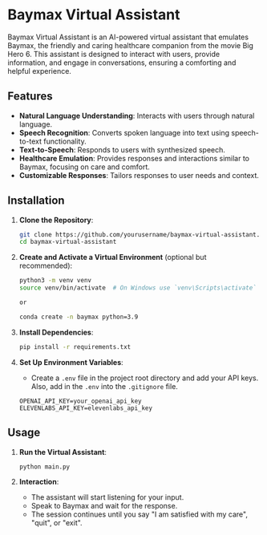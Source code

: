 # Baymax Virtual Assistant

Baymax Virtual Assistant is an AI-powered virtual assistant that emulates Baymax, the friendly and caring healthcare companion from the movie Big Hero 6. This assistant is designed to interact with users, provide information, and engage in conversations, ensuring a comforting and helpful experience.

## Features

- **Natural Language Understanding**: Interacts with users through natural language.
- **Speech Recognition**: Converts spoken language into text using speech-to-text functionality.
- **Text-to-Speech**: Responds to users with synthesized speech.
- **Healthcare Emulation**: Provides responses and interactions similar to Baymax, focusing on care and comfort.
- **Customizable Responses**: Tailors responses to user needs and context.

## Installation

1. **Clone the Repository**:
    ```bash
    git clone https://github.com/yourusername/baymax-virtual-assistant.git
    cd baymax-virtual-assistant
    ```

2. **Create and Activate a Virtual Environment** (optional but recommended):
    ```bash
    python3 -m venv venv
    source venv/bin/activate  # On Windows use `venv\Scripts\activate`

    or

    conda create -n baymax python=3.9
    ```

3. **Install Dependencies**:
    ```bash
    pip install -r requirements.txt
    ```

4. **Set Up Environment Variables**:
    - Create a `.env` file in the project root directory and add your API keys. Also, add in the `.env` into the `.gitignore` file.
    ```
    OPENAI_API_KEY=your_openai_api_key
    ELEVENLABS_API_KEY=elevenlabs_api_key
    ```

## Usage

1. **Run the Virtual Assistant**:
    ```bash
    python main.py
    ```

2. **Interaction**:
    - The assistant will start listening for your input.
    - Speak to Baymax and wait for the response.
    - The session continues until you say "I am satisfied with my care", "quit", or "exit".